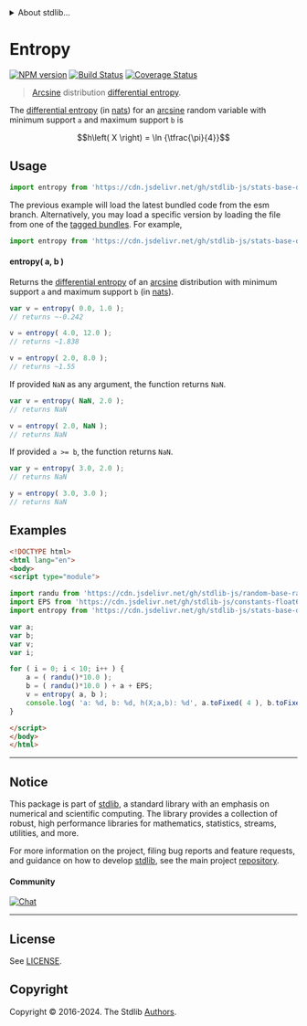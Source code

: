<!--

@license Apache-2.0

Copyright (c) 2018 The Stdlib Authors.

Licensed under the Apache License, Version 2.0 (the "License");
you may not use this file except in compliance with the License.
You may obtain a copy of the License at

   http://www.apache.org/licenses/LICENSE-2.0

Unless required by applicable law or agreed to in writing, software
distributed under the License is distributed on an "AS IS" BASIS,
WITHOUT WARRANTIES OR CONDITIONS OF ANY KIND, either express or implied.
See the License for the specific language governing permissions and
limitations under the License.

-->


<details>
  <summary>
    About stdlib...
  </summary>
  <p>We believe in a future in which the web is a preferred environment for numerical computation. To help realize this future, we've built stdlib. stdlib is a standard library, with an emphasis on numerical and scientific computation, written in JavaScript (and C) for execution in browsers and in Node.js.</p>
  <p>The library is fully decomposable, being architected in such a way that you can swap out and mix and match APIs and functionality to cater to your exact preferences and use cases.</p>
  <p>When you use stdlib, you can be absolutely certain that you are using the most thorough, rigorous, well-written, studied, documented, tested, measured, and high-quality code out there.</p>
  <p>To join us in bringing numerical computing to the web, get started by checking us out on <a href="https://github.com/stdlib-js/stdlib">GitHub</a>, and please consider <a href="https://opencollective.com/stdlib">financially supporting stdlib</a>. We greatly appreciate your continued support!</p>
</details>

# Entropy

[![NPM version][npm-image]][npm-url] [![Build Status][test-image]][test-url] [![Coverage Status][coverage-image]][coverage-url] <!-- [![dependencies][dependencies-image]][dependencies-url] -->

> [Arcsine][arcsine-distribution] distribution [differential entropy][entropy].

<!-- Section to include introductory text. Make sure to keep an empty line after the intro `section` element and another before the `/section` close. -->

<section class="intro">

The [differential entropy][entropy] (in [nats][nats]) for an [arcsine][arcsine-distribution] random variable with minimum support `a` and maximum support `b` is

<!-- <equation class="equation" label="eq:arcsine_entropy" align="center" raw="h\left( X \right) = \ln {\tfrac{\pi}{4}}" alt="Differential entropy for an arcsine distribution."> -->

```math
h\left( X \right) = \ln {\tfrac{\pi}{4}}
```

<!-- <div class="equation" align="center" data-raw-text="h\left( X \right) = \ln {\tfrac{\pi}{4}}" data-equation="eq:arcsine_entropy">
    <img src="https://cdn.jsdelivr.net/gh/stdlib-js/stdlib@51534079fef45e990850102147e8945fb023d1d0/lib/node_modules/@stdlib/stats/base/dists/arcsine/entropy/docs/img/equation_arcsine_entropy.svg" alt="Differential entropy for an arcsine distribution.">
    <br>
</div> -->

<!-- </equation> -->

</section>

<!-- /.intro -->

<!-- Package usage documentation. -->



<section class="usage">

## Usage

```javascript
import entropy from 'https://cdn.jsdelivr.net/gh/stdlib-js/stats-base-dists-arcsine-entropy@esm/index.mjs';
```
The previous example will load the latest bundled code from the esm branch. Alternatively, you may load a specific version by loading the file from one of the [tagged bundles](https://github.com/stdlib-js/stats-base-dists-arcsine-entropy/tags). For example,

```javascript
import entropy from 'https://cdn.jsdelivr.net/gh/stdlib-js/stats-base-dists-arcsine-entropy@v0.2.2-esm/index.mjs';
```

#### entropy( a, b )

Returns the [differential entropy][entropy] of an [arcsine][arcsine-distribution] distribution with minimum support `a` and maximum support `b` (in [nats][nats]).

```javascript
var v = entropy( 0.0, 1.0 );
// returns ~-0.242

v = entropy( 4.0, 12.0 );
// returns ~1.838

v = entropy( 2.0, 8.0 );
// returns ~1.55
```

If provided `NaN` as any argument, the function returns `NaN`.

```javascript
var v = entropy( NaN, 2.0 );
// returns NaN

v = entropy( 2.0, NaN );
// returns NaN
```

If provided `a >= b`, the function returns `NaN`.

```javascript
var y = entropy( 3.0, 2.0 );
// returns NaN

y = entropy( 3.0, 3.0 );
// returns NaN
```

</section>

<!-- /.usage -->

<!-- Package usage notes. Make sure to keep an empty line after the `section` element and another before the `/section` close. -->

<section class="notes">

</section>

<!-- /.notes -->

<!-- Package usage examples. -->

<section class="examples">

## Examples

<!-- eslint no-undef: "error" -->

```html
<!DOCTYPE html>
<html lang="en">
<body>
<script type="module">

import randu from 'https://cdn.jsdelivr.net/gh/stdlib-js/random-base-randu@esm/index.mjs';
import EPS from 'https://cdn.jsdelivr.net/gh/stdlib-js/constants-float64-eps@esm/index.mjs';
import entropy from 'https://cdn.jsdelivr.net/gh/stdlib-js/stats-base-dists-arcsine-entropy@esm/index.mjs';

var a;
var b;
var v;
var i;

for ( i = 0; i < 10; i++ ) {
    a = ( randu()*10.0 );
    b = ( randu()*10.0 ) + a + EPS;
    v = entropy( a, b );
    console.log( 'a: %d, b: %d, h(X;a,b): %d', a.toFixed( 4 ), b.toFixed( 4 ), v.toFixed( 4 ) );
}

</script>
</body>
</html>
```

</section>

<!-- /.examples -->

<!-- Section to include cited references. If references are included, add a horizontal rule *before* the section. Make sure to keep an empty line after the `section` element and another before the `/section` close. -->

<section class="references">

</section>

<!-- /.references -->

<!-- Section for related `stdlib` packages. Do not manually edit this section, as it is automatically populated. -->

<section class="related">

</section>

<!-- /.related -->

<!-- Section for all links. Make sure to keep an empty line after the `section` element and another before the `/section` close. -->


<section class="main-repo" >

* * *

## Notice

This package is part of [stdlib][stdlib], a standard library with an emphasis on numerical and scientific computing. The library provides a collection of robust, high performance libraries for mathematics, statistics, streams, utilities, and more.

For more information on the project, filing bug reports and feature requests, and guidance on how to develop [stdlib][stdlib], see the main project [repository][stdlib].

#### Community

[![Chat][chat-image]][chat-url]

---

## License

See [LICENSE][stdlib-license].


## Copyright

Copyright &copy; 2016-2024. The Stdlib [Authors][stdlib-authors].

</section>

<!-- /.stdlib -->

<!-- Section for all links. Make sure to keep an empty line after the `section` element and another before the `/section` close. -->

<section class="links">

[npm-image]: http://img.shields.io/npm/v/@stdlib/stats-base-dists-arcsine-entropy.svg
[npm-url]: https://npmjs.org/package/@stdlib/stats-base-dists-arcsine-entropy

[test-image]: https://github.com/stdlib-js/stats-base-dists-arcsine-entropy/actions/workflows/test.yml/badge.svg?branch=v0.2.2
[test-url]: https://github.com/stdlib-js/stats-base-dists-arcsine-entropy/actions/workflows/test.yml?query=branch:v0.2.2

[coverage-image]: https://img.shields.io/codecov/c/github/stdlib-js/stats-base-dists-arcsine-entropy/main.svg
[coverage-url]: https://codecov.io/github/stdlib-js/stats-base-dists-arcsine-entropy?branch=main

<!--

[dependencies-image]: https://img.shields.io/david/stdlib-js/stats-base-dists-arcsine-entropy.svg
[dependencies-url]: https://david-dm.org/stdlib-js/stats-base-dists-arcsine-entropy/main

-->

[chat-image]: https://img.shields.io/gitter/room/stdlib-js/stdlib.svg
[chat-url]: https://app.gitter.im/#/room/#stdlib-js_stdlib:gitter.im

[stdlib]: https://github.com/stdlib-js/stdlib

[stdlib-authors]: https://github.com/stdlib-js/stdlib/graphs/contributors

[umd]: https://github.com/umdjs/umd
[es-module]: https://developer.mozilla.org/en-US/docs/Web/JavaScript/Guide/Modules

[deno-url]: https://github.com/stdlib-js/stats-base-dists-arcsine-entropy/tree/deno
[deno-readme]: https://github.com/stdlib-js/stats-base-dists-arcsine-entropy/blob/deno/README.md
[umd-url]: https://github.com/stdlib-js/stats-base-dists-arcsine-entropy/tree/umd
[umd-readme]: https://github.com/stdlib-js/stats-base-dists-arcsine-entropy/blob/umd/README.md
[esm-url]: https://github.com/stdlib-js/stats-base-dists-arcsine-entropy/tree/esm
[esm-readme]: https://github.com/stdlib-js/stats-base-dists-arcsine-entropy/blob/esm/README.md
[branches-url]: https://github.com/stdlib-js/stats-base-dists-arcsine-entropy/blob/main/branches.md

[stdlib-license]: https://raw.githubusercontent.com/stdlib-js/stats-base-dists-arcsine-entropy/main/LICENSE

[arcsine-distribution]: https://en.wikipedia.org/wiki/Arcsine_distribution

[entropy]: https://en.wikipedia.org/wiki/Entropy_%28information_theory%29

[nats]: https://en.wikipedia.org/wiki/Nat_%28unit%29

</section>

<!-- /.links -->
